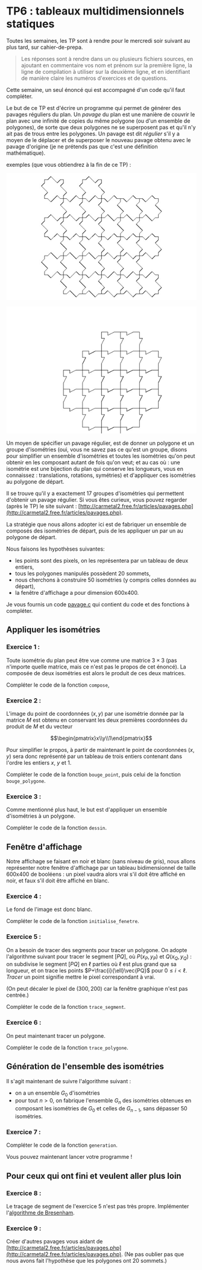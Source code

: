 # TP6 : tableaux multidimensionnels statiques
Toutes les semaines, les TP sont à rendre pour le mercredi soir
suivant au plus tard, sur cahier-de-prepa. 

> Les réponses sont à rendre dans un ou plusieurs fichiers sources, en
ajoutant en commentaire vos nom et prénom sur la première ligne, la
ligne de compilation à utiliser sur la deuxième ligne, et en
identifiant de manière claire les numéros d'exercices et de
questions.


Cette semaine, un seul énoncé qui est accompagné d'un code qu'il faut compléter.

Le but de ce TP est d'écrire un programme qui permet de générer des
pavages réguliers du plan. Un *pavage* du plan est une
manière de couvrir le plan avec une infinité de copies du même
polygone (ou d'un ensemble de polygones), de sorte que deux polygones
ne se superposent pas et qu'il n'y ait pas de trous entre les
polygones. Un pavage est dit *régulier* s'il y a moyen de le déplacer
et de superposer le nouveau pavage obtenu avec le pavage d'origine (je
ne prétends pas que c'est une définition mathématique).

exemples (que vous obtiendrez à la fin de ce TP) :

![](p1.jpeg)

![](p2.jpeg)



Un moyen de spécifier un pavage régulier, est de donner un polygone et
un groupe d'isométries (oui, vous ne savez pas ce qu'est un groupe,
disons pour simplifier un ensemble d'isométries et toutes les
isométries qu'on peut obtenir en les composant autant de fois qu'on
veut; et au cas où : une isométrie est une bijection du plan qui
conserve les longueurs, vous en connaissez : translations, rotations,
symétries) et d'appliquer ces isométries au polygone de départ.

Il se trouve qu'il y a exactement 17 groupes d'isométries qui
permettent d'obtenir un pavage régulier. Si vous êtes curieux, vous
pouvez regarder (après le TP) le site suivant :
[http://carmetal2.free.fr/articles/pavages.php](http://carmetal2.free.fr/articles/pavages.php).

La stratégie que nous allons adopter ici est de fabriquer un ensemble
de composés des isométries de départ, puis de les appliquer un par un
au polygone de départ.


Nous faisons les hypothèses suivantes:

* les points sont des pixels, on les représentera par un tableau de deux entiers,
* tous les polygones manipulés possèdent 20 sommets,
* nous cherchons à construire 50 isométries (y compris celles données
  au départ),
* la fenêtre d'affichage a pour dimension 600x400.
  
  
Je vous fournis un code [pavage.c](code/pavage.c) qui contient du code et
des fonctions à compléter.
  
## Appliquer les isométries
### Exercice 1 :
Toute isométrie du plan peut être vue comme une matrice $3\times 3$
(pas n'importe quelle matrice, mais ce n'est pas le propos de cet
énoncé). La composée de deux isométries est alors le produit de ces
deux matrices.

Compléter le code de la fonction `compose`,

### Exercice 2 :
L'image du point de coordonnées $(x,y)$ par une isométrie donnée par
la matrice $M$ est obtenu en conservant les deux premières coordonnées
du produit de $M$ et du vecteur

```math
\begin{pmatrix}x\\y\\1\end{pmatrix}
```

Pour simplifier le propos, à
partir de maintenant le point de coordonnées $(x, y)$ sera donc
représenté par un tableau de trois entiers contenant dans l'ordre les
entiers $x$, $y$ et $1$.

Compléter le code de la fonction `bouge_point`, puis celui de la
fonction `bouge_polygone`.
  
  
### Exercice 3 : 
Comme mentionné plus haut, le but est d'appliquer un ensemble
d'isométries à un polygone.

Compléter le code de la fonction `dessin`.

## Fenêtre d'affichage
Notre affichage se faisant en noir et blanc (sans niveau de gris),
nous allons représenter notre fenêtre d'affichage par un tableau
bidimensionnel de taille 600x400 de booléens : un pixel vaudra alors
vrai s'il doit être affiché en noir, et faux s'il doit être affiché en
blanc.

### Exercice 4 : 
Le fond de l'image est donc blanc.

Compléter le code de la fonction `initialise_fenetre`.


### Exercice 5 :
On a besoin de tracer des segments pour tracer un polygone. On adopte
l'algorithme suivant pour tracer le segment $[PQ]$, où $P(x_P, y_P)$
et $Q(x_Q, y_Q)$ : on subdivise le segment $[PQ]$ en $\ell$ parties où
$\ell$ est plus grand que sa longueur, et on trace les points
$P+\frac{i}{\ell}\vec{PQ}$ pour $0\leq i<\ell$. *Tracer* un point
signifie mettre le pixel correspondant à vrai.

(On peut décaler le pixel de $(300, 200)$ car la fenêtre graphique
n'est pas centrée.)

Compléter le code de la fonction `trace_segment`.

### Exercice 6 :
On peut maintenant tracer un polygone.

Compléter le code de la fonction `trace_polygone`.

## Génération de l'ensemble des isométries
Il s'agit maintenant de suivre l'algorithme suivant :

* on a un ensemble $G_0$ d'isométries
* pour tout $n>0$, on fabrique l'ensemble $G_n$ des isométries
  obtenues en composant les isométries de $G_0$ et celles de
  $G_{n-1}$, sans dépasser 50 isométries.

### Exercice 7 :
Compléter le code de la fonction `generation`.

Vous pouvez maintenant lancer votre programme !

## Pour ceux qui ont fini et veulent aller plus loin

### Exercice 8 :
Le traçage de segment de l'exercice 5 n'est pas très
propre. Implémenter l'[algorithme de Bresenham](https://fr.wikipedia.org/wiki/Algorithme_de_trac%C3%A9_de_segment_de_Bresenham).

### Exercice 9 :
Créer d'autres pavages vous aidant de
[http://carmetal2.free.fr/articles/pavages.php](http://carmetal2.free.fr/articles/pavages.php). (Ne
pas oublier
pas que nous avons fait l'hypothèse que les polygones ont 20 sommets.)
